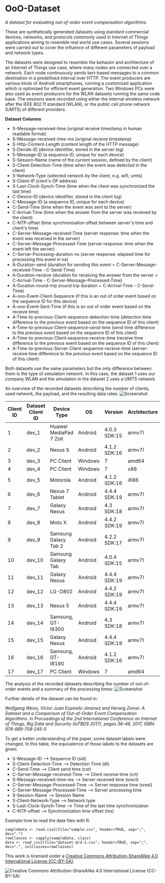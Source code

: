 # OoO-Dataset
*A dataset for evaluating out-of-order event compensation algorithms.*

These are synthetically generated datasets using standard commercial devices, networks, and protocols commonly used in Internet of Things applications aiming to resemble real world use cases. Several sessions were carried out to cover the influence of different parameters of payload and network types.

The datasets were designed to resemble the behavior and architecture of an Internet of Things use case, where many nodes are connected over a network. Each node continuously sends text-based messages to a common destination in a predefined interval over HTTP. The event producers are various kinds of Android smartphones, running a customized application which is optimized for efficient event generation. Two Windows PCs were also used as event producers for the WLAN datasets running the same code base. The sessions were recorded using either the internal wireless network after the IEEE 802.11 standard (WLAN), or the public cell phone network (UMTS) of different providers.

**Dataset Columns**

- S-Message-received-time (original receive timestamp in human readable format)
- S-Message-received-time-ms (original receive timestamp)
- S-Http-Content-Length (content length of the HTTP message)
- S-Devide-ID (device identifier, stored in the server log)
- S-Message-ID (a sequence ID, unique for each device)
- S-Session-Name (name of the current session, defined by the client)
- S-Client-Detection-Time (time when the event was detected in the client)
- S-Network-Type (selected network by the client, e.g. wifi, umts)
- S-Client-IP (cient's OP address)
- S-Last-Clock-Synch-Time (time when the client was synchronized the last time)
- C-Device-ID (device identifier, stored in the client log)
- C-Message-ID (a sequence ID, unique for each device)
- C-Send-Time (time when the event was sent to the server)
- C-Arrival-Time (time when the answer from the server was received by the client)
- C-NTP-offset (time synchronisation offset between server's time and client's time)
- C-Server-Message-received-Time (server response: time when the event was received in the server)
- C-Server-Message-Processed-Time (server response: time when the event left the server)
- C-Server-Pocessing-duration-ns (server response: elapsed time for processing this event in ns)
- A-Duration-send (duration for sending this event = C-Server-Message-received-Time - C-Send-Time)
- A-Duration-receive (duration for receiving the answer from the server = C-Arrival-Time - C-Server-Message-Processed-Time)
- A-Duration-round-trip (round trip duration = C-Arrival-Time  - C-Send-Time)
- A-ooo-Event-Client-Sequence (if this is an out of order event based on the sequence ID for this device)
- A-ooo-Event-Sent-Time (if this is an out of order event based on the receive time)
- A-Time-to-previous-Client-sequence-detection-time (detection time difference to the previous event based on the sequence ID of this client)
- A-Time-to-previous-Client-sequence-send-time (send time difference to the previous event based on the sequence ID of this client)
- A-Time-to-previous-Client-sequence-receive-time (receive time difference to the previous event based on the sequence ID of this client)
- A-Time-to-previous-Server-Client-sequence-receive-time (server-receive time difference to the previous event based on the sequence ID of this client)

Both datasets use the same parameters but the only difference between them is the type of simulation network. In this case, the dataset 1 uses our company WLAN and the simulation in the dataset 2 uses a UMTS network.

An overview of the recorded datasets describing the number of clients, used network, the payload, and the resulting data rates:
![Screenshot](https://cloud.githubusercontent.com/assets/26060264/25328159/2011537e-28d7-11e7-9005-45d988ac143d.png)

Client ID | Dataset Client ID | Device Type | OS | Version | Architecture | Cores |
--- | --- | --- | --- | --- | --- | --- |
1 |	dev\_1 |	Huawei MediaPad 7 Zoll |	Android |	4.0.3 SDK:15 |	armv7l |	2 |
2 |	dev\_2 |	Nexus S |	Android |	4.1.2 SDK:16 |	armv7l |	1 |
3 |	dev\_3 |	PC Client |	Windows |	7 |	amd64 |	4 |
4 |	dev\_4 |	PC Client |	Windows |	7 |	x86 |	2 |
5 |	dev\_5 |	Motorola |	Android |	4.1.2 SDK:16 |	i686 |	2 |
6 |	dev\_6 |	Nexus 7 Tablet |	Android |	4.4.4 SDK:19 |	armv7l |	4 |
7 |	dev\_7 |	Galaxy Nexus |	Android |	4.3 SDK:18 |	armv7l |	2 |
8 |	dev\_8 |	Moto X |	Android |	4.4.2 SDK:19 |	armv7l |	2 |
9 |	dev\_9 |	Samsung Galaxy Tab 2 |	Android |	4.2.2 SDK:17 |	armv7l |	2 |
10 |	dev\_10 |	Samsung Galaxy Tab |	Android |	4.0.4 SDK:15 |	armv7l |	2 |
11 |	dev\_11 |	Galaxy Nexus |	Android |	4.4.4 SDK:19 |	armv7l |	2 |
12 |	dev\_12 |	LG-D802 |	Android |	4.4.2 SDK:19 |	armv7l |	4 |
13 |	dev\_13 |	Nexus 5 |	Android |	4.4.4 SDK:19 |	armv7l |	4 |
14 |	dev\_14 |	Samsung, GT-I9300 |	Android |	4.3 SDK:18 |	armv7l |	4 |
15 |	dev\_15 |	Galaxy Nexus |	Android |	4.4.4 SDK:19 |	armv7l |	2 |
16 |	dev\_16 |	Samsung, GT-I8190 |	Android |	4.1.2 SDK:16 |	armv7l |	2 |
17 |	dev\_17 |	PC Client |	Windows |	7 |	amd64 |	8 |


The analysis of the recorded datasets describing the number of out-of-order events and a summary of the processing times:
![Screenshot](https://cloud.githubusercontent.com/assets/26060264/25328163/24303e48-28d7-11e7-8232-b278b348d6d9.png)

Further details of the dataset can be found in:

*Wolfgang Weiss, Víctor Juan Expósito Jiménez and Herwig Zeiner. A Dataset and a Comparison of Out-of-Order Event Compensation Algorithms. In Proceedings of the 2nd International Conference on Internet of Things, Big Data and Security (IoTBDS 2017), pages 36-46, 2017, ISBN: 978-989-758-245-5*

To get a better understanding of the paper, some dataset labels were changed. In this table, the equivalence of those labels to the datasets are given:

- S-Message-ID --> Sequence ID (sid)
- S-Client-Detection-Time --> Detection Time (dt)
- C-Send-Time --> Client send time (cst)
- C-Server-Message-received-Time --> Client receive time (crt)
- S-Message-received-time-ms --> Server received time (srect)
- C-Server-Message-Processed-Time --> Server response time (srest)
- C-Server-Message-Processed-Time --> Server processing time
- S-Session-Name --> Session Name
- S-Client-Network-Type --> Network type
- S-Last-Clock-Synch-Time --> Time of the last time synchronization
- C-NTP-offset --> Synchronization time offset (ms)


Example how to read the data files with R:
```
sampleData <- read.csv2(file="sample.csv", header=TRUE, sep=";", dec=".")
rowClasses <- sapply(sampleData, class)
data <- read.csv2(file="dataset-d/d-1.csv", header=TRUE, sep=";", dec=".", colClasses=rowClasses)
```

This work is licensed under a [Creative Commons Attribution-ShareAlike 4.0 International License (CC-BY-SA)](http://creativecommons.org/licenses/by-sa/4.0/).

![Creative Commons Attribution-ShareAlike 4.0 International License (CC-BY-SA)](https://i.creativecommons.org/l/by-sa/4.0/88x31.png "Creative Commons Attribution-ShareAlike 4.0 International License (CC-BY-SA)")
